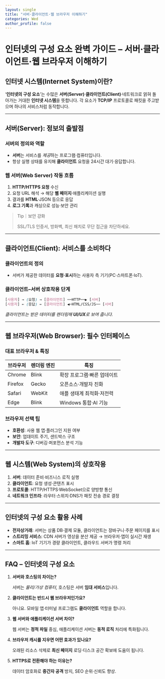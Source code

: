 ```yaml
---
layout: single
title: "서버·클라이언트·웹 브라우저 이해하기"
categories: Wed
author_profile: false
---
```


# 인터넷의 구성 요소 완벽 가이드 – 서버·클라이언트·웹 브라우저 이해하기

## 인터넷 시스템(Internet System)이란?

‘**인터넷의 구성 요소**’는 수많은 **서버(Server)**·**클라이언트(Client)**·네트워크로 얽혀 돌아가는 거대한 **인터넷 시스템**을 뜻합니다. 각 요소가 **TCP/IP** 프로토콜로 패킷을 주고받으며 하나의 서비스처럼 동작합니다.

------

## 서버(Server): 정보의 출발점

### 서버의 정의와 역할

- **서버**는 서비스를 *제공*하는 프로그램·컴퓨터입니다.
- 항상 실행 상태를 유지해 **클라이언트** 요청을 24시간 대기·응답합니다.

### 웹 서버(Web Server) 작동 흐름

1. **HTTP/HTTPS 요청** 수신
2. 요청 URL 해석 → 해당 **웹 페이지**·애플리케이션 실행
3. 결과를 **HTML**·JSON 등으로 응답
4. **로그 기록**과 캐싱으로 성능·보안 관리

> Tip｜보안 강화
>
> SSL/TLS 인증서, 방화벽, 최신 패치로 무단 접근을 차단하세요.

------

## 클라이언트(Client): 서비스를 소비하다

### 클라이언트의 정의

- 서버가 제공한 데이터를 **요청·표시**하는 사용자 측 기기(PC·스마트폰·IoT).

### 클라이언트–서버 상호작용 단계

```css
[사용자] → (요청) → [클라이언트] ──HTTP──▶ [서버]
[사용자] ← (응답) ← [클라이언트] ◀─HTML/CSS/JS── [서버]
```

*클라이언트는 받은 데이터를 렌더링해 **UI/UX**로 보여 줍니다.*

------

## 웹 브라우저(Web Browser): 필수 인터페이스

### 대표 브라우저 & 특징

| 브라우저 | 렌더링 엔진 | 특징                        |
| -------- | ----------- | --------------------------- |
| Chrome   | Blink       | 확장 프로그램·빠른 업데이트 |
| Firefox  | Gecko       | 오픈소스·개발자 친화        |
| Safari   | WebKit      | 애플 생태계 최적화·저전력   |
| Edge     | Blink       | Windows 통합·AI 기능        |

### 브라우저 선택 팁

- **호환성**: 사용 웹 앱·플러그인 지원 여부
- **보안**: 업데이트 주기, 샌드박스 구조
- **개발자 도구**: 디버깅·퍼포먼스 분석 기능

------

## 웹 시스템(Web System)의 상호작용

1. **서버**: 데이터 준비·비즈니스 로직 실행
2. **클라이언트**: 요청 생성·콘텐츠 표시
3. **프로토콜**: HTTP/HTTPS·WebSocket으로 양방향 통신
4. **네트워크 인프라**: 라우터·스위치·DNS가 패킷 전송 경로 결정

------

## 인터넷의 구성 요소 활용 사례

- **전자상거래**: 서버는 상품 DB·결제 모듈, 클라이언트는 장바구니·주문 페이지를 표시
- **스트리밍 서비스**: CDN 서버가 영상을 분산 제공 → 브라우저·앱이 실시간 재생
- **스마트 홈**: IoT 기기가 경량 클라이언트, 클라우드 서버가 명령 처리

------

## FAQ – 인터넷의 구성 요소

1. **서버와 호스팅의 차이는?**

   서버는 *물리/가상 컴퓨터*, 호스팅은 서버 **임대 서비스**입니다.

2. **클라이언트는 반드시 웹 브라우저인가요?**

   아니요. 모바일 앱·터미널 프로그램도 **클라이언트** 역할을 합니다.

3. **웹 서버와 애플리케이션 서버 차이?**

   웹 서버는 **정적 파일** 중심, 애플리케이션 서버는 **동적 로직** 처리에 특화됩니다.

4. **브라우저 캐시를 지우면 어떤 효과가 있나요?**

   오래된 리소스 삭제로 **최신 페이지** 로딩·디스크 공간 확보에 도움이 됩니다.

5. **HTTPS로 전환해야 하는 이유는?**

   데이터 암호화로 **중간자 공격** 방지, SEO 순위·신뢰도 향상.
